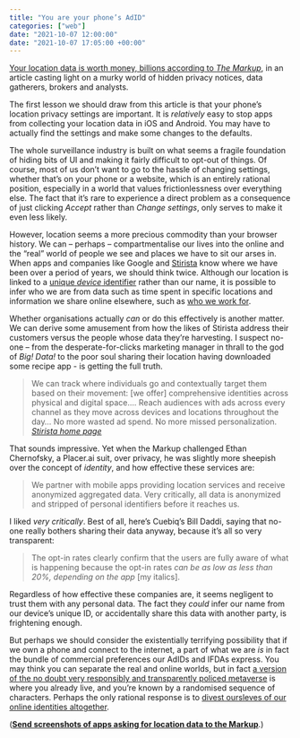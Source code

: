 ```yaml
---
title: "You are your phone’s AdID"
categories: ["web"]
date: "2021-10-07 12:00:00"
date: "2021-10-07 17:05:00 +00:00"
---
```



[Your location data is worth money, billions according to <cite>The Markup</cite>](https://themarkup.org/privacy/2021/09/30/theres-a-multibillion-dollar-market-for-your-phones-location-data), in an article casting light on a murky world of hidden privacy notices, data gatherers, brokers and analysts.

The first lesson we should draw from this article is that your phone’s location privacy settings are important. It is _relatively_ easy to stop apps from collecting your location data in iOS and Android. You may have to actually find the settings and make some changes to the defaults.

The whole surveillance industry is built on what seems a fragile foundation of hiding bits of UI and making it fairly difficult to opt-out of things. Of course, most of us don’t want to go to the hassle of changing settings, whether that’s on your phone or a website, which is an entirely rational position, especially in a world that values frictionlessness over everything else. The fact that it’s rare to experience a direct problem as a consequence of just clicking <i>Accept</i> rather than <i>Change settings</i>, only serves to make it even less likely.

However, location seems a more precious commodity than your browser history. We can – perhaps – compartmentalise our lives into the online and the “real” world of people we see and places we have to sit our arses in. When apps and companies like Google and [Stirista](https://www.stirista.com/) know where we have been over a period of years, we should think twice. Although our location is linked to a [unique _device_ identifier](https://support.google.com/admanager/answer/6274238?hl=en) rather than our name, it is possible to infer who we are from data such as time spent in specific locations and information we share online elsewhere, such as [who we work for](https://www.leonpaternoster.com).

Whether organisations actually _can_ or do this effectively is another matter. We can derive some amusement from how the likes of Stirista address their customers versus the people whose data they’re harvesting. I suspect no-one – from the desperate-for-clicks marketing manager in thrall to the god of <i>Big! Data!</i> to the poor soul sharing their location having downloaded some recipe app - is getting the full truth.

> We can track where individuals go and contextually target them based on their movement: [we offer] comprehensive identities across physical and digital space.... Reach audiences with ads across every channel as they move across devices and locations throughout the day… No more wasted ad spend. No more missed personalization. <cite>[Stirista home page](https://www.stirista.com/)</cite>

That sounds impressive. Yet when the Markup challenged Ethan Chernofsky, a Placer.ai suit, over privacy, he was slightly more sheepish over the concept of <i>identity</i>, and how effective these services are:

> We partner with mobile apps providing location services and receive anonymized aggregated data. Very critically, all data is anonymized and  stripped of personal identifiers before it reaches us.

I liked <i>very critically</i>. Best of all, here’s Cuebiq’s Bill Daddi, saying that no-one really bothers sharing their data anyway, because it’s all so very transparent:

> The opt-in rates clearly confirm that the users are fully aware of what is happening because the opt-in rates _can be as low as less than 20%, depending on the app_ [my italics].

Regardless of how effective these companies are, it seems negligent to trust them with any personal data. The fact they _could_ infer our name from our device’s unique ID, or accidentally share this data with another party, is frightening enough.

But perhaps we should consider the existentially terrifying possibility that if we own a phone and connect to the internet, a part of what we are _is_ in fact the bundle of commercial preferences our AdIDs and IFDAs express. You may think you can separate the real and online worlds, but in fact [a version of the no doubt very responsibly and transparently policed metaverse](https://about.fb.com/news/2021/09/building-the-metaverse-responsibly/) is where you already live, and you’re known by a randomised sequence of characters. Perhaps the only rational response is to [divest oursleves of our online identities altogether](https://inessential.com/2021/10/04/in_case_i_dont_write_here_again).

(**[Send screenshots of apps asking for location data to the Markup](https://themarkup.org/privacy/2021/10/07/help-us-find-the-apps-that-sell-your-location)**.)

